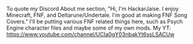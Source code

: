 To quote my Discord About me section, "Hi, I'm HackarJaise. I enjoy Minecraft, FNF, and Deltarune/Undertale. I'm good at making FNF Song Covers."
I'll be putting various FNF related things here, such as Psych Engine character files and maybe some of my own mods.
My YT: https://www.youtube.com/channel/UCIa0gY03nbakYt6ssLSACUw
